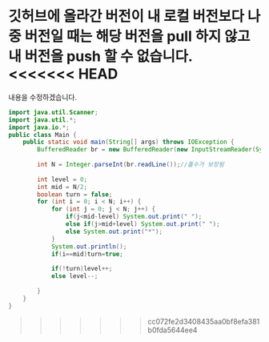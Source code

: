 깃허브에 올라간 버전이 내 로컬 버전보다 나중 버전일 때는
해당 버전을 pull 하지 않고 내 버전을 push 할 수 없습니다. <br>
<<<<<<< HEAD
=======


내용을 수정하겠습니다.

``` java
import java.util.Scanner;  
import java.util.*;  
import java.io.*;  
public class Main {  
    public static void main(String[] args) throws IOException {  
        BufferedReader br = new BufferedReader(new InputStreamReader(System.in));  
  
        int N = Integer.parseInt(br.readLine());//홀수가 보장됨  
  
        int level = 0;  
        int mid = N/2;  
        boolean turn = false;  
        for (int i = 0; i < N; i++) {  
            for (int j = 0; j < N; j++) {  
                if(j<mid-level) System.out.print(" ");  
                else if(j>mid+level) System.out.print(" ");  
                else System.out.print("*");  
            }  
            System.out.println();  
            if(i==mid)turn=true;  
  
            if(!turn)level++;  
            else level--;  
  
        }  
    }  
}
```
>>>>>>> cc072fe2d3408435aa0bf8efa381b0fda5644ee4

